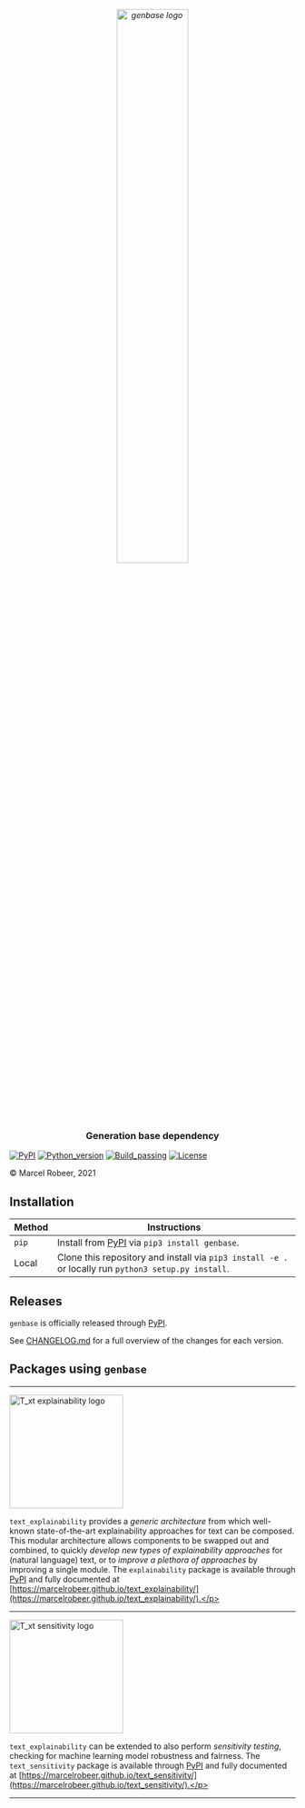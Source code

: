 *<p align="center">
  <img src="https://git.science.uu.nl/m.j.robeer/genbase/-/raw/main/img/genbase.png" alt="genbase logo" width="50%">*
</p>

**<h3 align="center">
Generation base dependency**
</h3>

[![PyPI](https://img.shields.io/pypi/v/genbase)](https://pypi.org/project/genbase/)
[![Python_version](https://img.shields.io/badge/python-3.8%20%7C%203.9%20%7C%203.10-blue)](https://pypi.org/project/genbase/)
[![Build_passing](https://img.shields.io/badge/build-passing-brightgreen)](https://git.science.uu.nl/m.j.robeer/genbase/-/pipelines)
[![License](https://img.shields.io/pypi/l/genbase)](https://www.gnu.org/licenses/lgpl-3.0.en.html)

&copy; Marcel Robeer, 2021

## Installation
| Method | Instructions |
|--------|--------------|
| `pip` | Install from [PyPI](https://pypi.org/project/genbase/) via `pip3 install genbase`. |
| Local | Clone this repository and install via `pip3 install -e .` or locally run `python3 setup.py install`.

## Releases
`genbase` is officially released through [PyPI](https://pypi.org/project/genbase/).

See [CHANGELOG.md](CHANGELOG.md) for a full overview of the changes for each version.

## Packages using `genbase`

---

<a href="https://marcelrobeer.github.io/text_explainability/" target="_blank"><img src="https://git.science.uu.nl/m.j.robeer/text_explainability/-/raw/main/img/TextLogo-Logo large.png" alt="T_xt explainability logo" width="200px"></a><p>`text_explainability` provides a _generic architecture_ from which well-known state-of-the-art explainability approaches for text can be composed. This modular architecture allows components to be swapped out and combined, to quickly _develop new types of explainability approaches_ for (natural language) text, or to _improve a plethora of approaches_ by improving a single module. The `explainability` package is available through [PyPI](https://pypi.org/project/text-explainability/) and fully documented at [https://marcelrobeer.github.io/text_explainability/](https://marcelrobeer.github.io/text_explainability/).</p>

---

<a href="https://marcelrobeer.github.io/text_sensitivity/" target="_blank"><img src="https://git.science.uu.nl/m.j.robeer/text_sensitivity/-/raw/main/img/TextLogo-Logo_large_sensitivity.png" alt="T_xt sensitivity logo" width="200px"></a><p>`text_explainability` can be extended to also perform _sensitivity testing_, checking for machine learning model robustness and fairness. The `text_sensitivity` package is available through [PyPI](https://pypi.org/project/text-sensitivity/) and fully documented at [https://marcelrobeer.github.io/text_sensitivity/](https://marcelrobeer.github.io/text_sensitivity/).</p>

---
